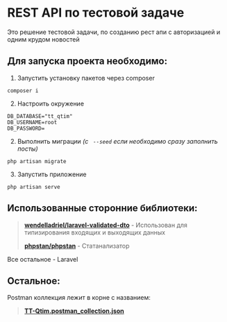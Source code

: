 # REST API по тестовой задаче
Это решение тестовой задачи, по созданию рест апи с авторизацией и одним крудом новостей

## Для запуска проекта необходимо: 
1. Запустить установку пакетов через composer
```shell
composer i
```
2. Настроить окружение
```dotenv
DB_DATABASE="tt_qtim"
DB_USERNAME=root
DB_PASSWORD=
```
2. Выполнить миграции <i>(с <code> --seed</code> если необходимо сразу заполнить посты)</i>
```shell
php artisan migrate 
```
3. Запустить приложение
```shell
php artisan serve 
```

## Использованные сторонние библиотеки:
> <b>[wendelladriel/laravel-validated-dto](https://github.com/WendellAdriel/laravel-validated-dto)</b> - Использован для типизирования входящих и выходящих данных
> 
> <b>[phpstan/phpstan](https://github.com/phpstan/phpstan)</b> - Статанализатор

Все остальное - Laravel

## Остальное:
 Postman коллекция лежит в корне с названием:
> <b>[TT-Qtim.postman_collection.json](TT-Qtim.postman_collection.json) </b>
